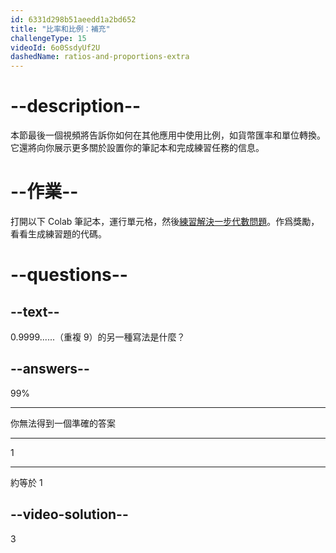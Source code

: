 ```yaml
---
id: 6331d298b51aeedd1a2bd652
title: "比率和比例：補充"
challengeType: 15
videoId: 6o0SsdyUf2U
dashedName: ratios-and-proportions-extra
---
```


# --description--

本節最後一個視頻將告訴你如何在其他應用中使用比例，如貨幣匯率和單位轉換。 它還將向你展示更多關於設置你的筆記本和完成練習任務的信息。

# --作業--

打開以下 Colab 筆記本，運行單元格，然後<a href="https://colab.research.google.com/drive/1XjmHoERFKcvol7FPidQE-wgdvR82HV45" target="_blank" rel="noopener noreferrer nofollow">練習解決一步代數問題</a>。作爲獎勵，看看生成練習題的代碼。

# --questions--

## --text--

0.9999......（重複 9）的另一種寫法是什麼？

## --answers--

99%

---

你無法得到一個準確的答案

---

1

---

約等於 1

## --video-solution--

3
